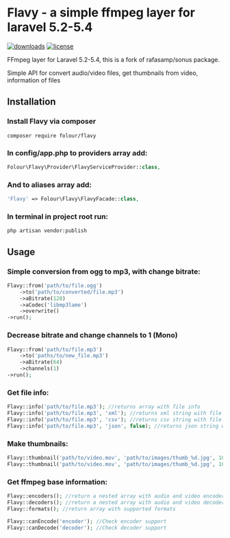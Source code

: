 # Flavy - a simple ffmpeg layer for laravel 5.2-5.4
[![downloads](https://poser.pugx.org/folour/flavy/downloads.png)](https://packagist.org/packages/folour/flavy)
[![license](https://poser.pugx.org/folour/flavy/license.png)](https://packagist.org/packages/folour/flavy)

FFmpeg layer for Laravel 5.2-5.4, this is a fork of rafasamp/sonus package.

Simple API for convert audio/video files, get thumbnails from video, information of files

## Installation
### Install Flavy via composer

    composer require folour/flavy

### In config/app.php to providers array add:
```php
Folour\Flavy\Provider\FlavyServiceProvider::class,
```
### And to aliases array add:
```php
'Flavy' => Folour\Flavy\FlavyFacade::class,
```
### In terminal in project root run:

    php artisan vendor:publish
    
## Usage
### Simple conversion from ogg to mp3, with change bitrate:
```php
Flavy::from('path/to/file.ogg')
	->to('path/to/converted/file.mp3')
	->aBitrate(128)
	->aCodec('libmp3lame')
	->overwrite()
->run();
```
### Decrease bitrate and change channels to 1 (Mono)
```php
Flavy::from('path/to/file.mp3')
	->to('paths/to/new_file.mp3')
	->aBitrate(64)
	->channels(1)
->run();
```
### Get file info:
```php
Flavy::info('path/to/file.mp3'); //returns array with file info
Flavy::info('path/to/file.mp3', 'xml'); //returns xml string with file info
Flavy::info('path/to/file.mp3', 'csv'); //returns csv string with file info
Flavy::info('path/to/file.mp3', 'json', false); //returns json string with file info
```
### Make thumbnails:
```php
Flavy::thumbnail('path/to/video.mov', 'path/to/images/thumb_%d.jpg', 10); //Make 10 thumbnail and calculate time interval $duration/$count
Flavy::thumbnail('path/to/video.mov', 'path/to/images/thumb_%d.jpg', 10, 30); //Make 10 thumbnail with specified interval
```
### Get ffmpeg base information:
```php
Flavy::encoders(); //return a nested array with audio and video encoders
Flavy::decoders(); //return a nested array with audio and video decoders
Flavy::formats(); //return array with supported formats

Flavy::canEncode('encoder'); //Check encoder support
Flavy::canDecode('decoder'); //Check decoder support
```